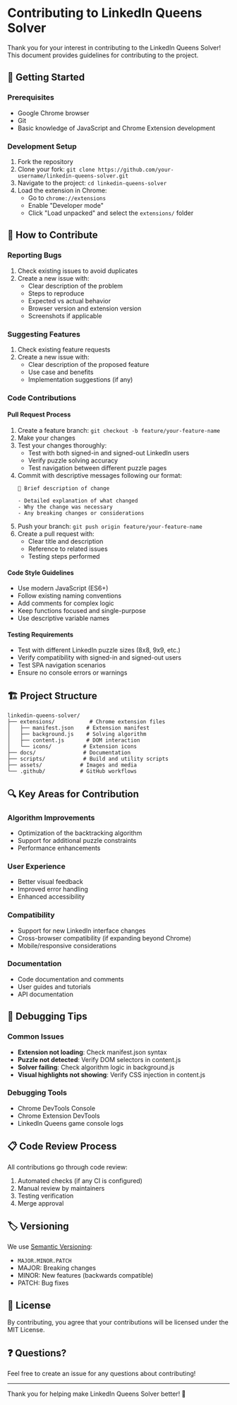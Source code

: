 # Contributing to LinkedIn Queens Solver

Thank you for your interest in contributing to the LinkedIn Queens Solver! This document provides guidelines for contributing to the project.

## 🚀 Getting Started

### Prerequisites
- Google Chrome browser
- Git
- Basic knowledge of JavaScript and Chrome Extension development

### Development Setup
1. Fork the repository
2. Clone your fork: `git clone https://github.com/your-username/linkedin-queens-solver.git`
3. Navigate to the project: `cd linkedin-queens-solver`
4. Load the extension in Chrome:
   - Go to `chrome://extensions`
   - Enable "Developer mode"
   - Click "Load unpacked" and select the `extensions/` folder

## 📝 How to Contribute

### Reporting Bugs
1. Check existing issues to avoid duplicates
2. Create a new issue with:
   - Clear description of the problem
   - Steps to reproduce
   - Expected vs actual behavior
   - Browser version and extension version
   - Screenshots if applicable

### Suggesting Features
1. Check existing feature requests
2. Create a new issue with:
   - Clear description of the proposed feature
   - Use case and benefits
   - Implementation suggestions (if any)

### Code Contributions

#### Pull Request Process
1. Create a feature branch: `git checkout -b feature/your-feature-name`
2. Make your changes
3. Test your changes thoroughly:
   - Test with both signed-in and signed-out LinkedIn users
   - Verify puzzle solving accuracy
   - Test navigation between different puzzle pages
4. Commit with descriptive messages following our format:
   ```
   🎯 Brief description of change
   
   - Detailed explanation of what changed
   - Why the change was necessary
   - Any breaking changes or considerations
   ```
5. Push your branch: `git push origin feature/your-feature-name`
6. Create a pull request with:
   - Clear title and description
   - Reference to related issues
   - Testing steps performed

#### Code Style Guidelines
- Use modern JavaScript (ES6+)
- Follow existing naming conventions
- Add comments for complex logic
- Keep functions focused and single-purpose
- Use descriptive variable names

#### Testing Requirements
- Test with different LinkedIn puzzle sizes (8x8, 9x9, etc.)
- Verify compatibility with signed-in and signed-out users
- Test SPA navigation scenarios
- Ensure no console errors or warnings

## 🏗️ Project Structure

```
linkedin-queens-solver/
├── extensions/           # Chrome extension files
│   ├── manifest.json    # Extension manifest
│   ├── background.js    # Solving algorithm
│   ├── content.js       # DOM interaction
│   └── icons/          # Extension icons
├── docs/               # Documentation
├── scripts/            # Build and utility scripts
├── assets/            # Images and media
└── .github/           # GitHub workflows
```

## 🔍 Key Areas for Contribution

### Algorithm Improvements
- Optimization of the backtracking algorithm
- Support for additional puzzle constraints
- Performance enhancements

### User Experience
- Better visual feedback
- Improved error handling
- Enhanced accessibility

### Compatibility
- Support for new LinkedIn interface changes
- Cross-browser compatibility (if expanding beyond Chrome)
- Mobile/responsive considerations

### Documentation
- Code documentation and comments
- User guides and tutorials
- API documentation

## 🐛 Debugging Tips

### Common Issues
- **Extension not loading**: Check manifest.json syntax
- **Puzzle not detected**: Verify DOM selectors in content.js
- **Solver failing**: Check algorithm logic in background.js
- **Visual highlights not showing**: Verify CSS injection in content.js

### Debugging Tools
- Chrome DevTools Console
- Chrome Extension DevTools
- LinkedIn Queens game console logs

## 📋 Code Review Process

All contributions go through code review:
1. Automated checks (if any CI is configured)
2. Manual review by maintainers
3. Testing verification
4. Merge approval

## 🏷️ Versioning

We use [Semantic Versioning](https://semver.org/):
- `MAJOR.MINOR.PATCH`
- MAJOR: Breaking changes
- MINOR: New features (backwards compatible)
- PATCH: Bug fixes

## 📜 License

By contributing, you agree that your contributions will be licensed under the MIT License.

## ❓ Questions?

Feel free to create an issue for any questions about contributing!

---

Thank you for helping make LinkedIn Queens Solver better! 🎉
